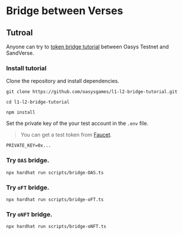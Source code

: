 # Bridge between Verses

## Tutroal

Anyone can try to [token bridge tutorial](https://github.com/oasysgames/l1-l2-bridge-tutorial) between Oasys Testnet and SandVerse.

### Install tutorial

Clone the repository and install dependencies.

```shell
git clone https://github.com/oasysgames/l1-l2-bridge-tutorial.git

cd l1-l2-bridge-tutorial

npm install
```

Set the private key of the your test account in the `.env` file.
> You can get a test token from [Faucet](https://faucet.testnet.oasys.games/).

```shell
PRIVATE_KEY=0x...
```

### Try `OAS` bridge.

```shell
npx hardhat run scripts/bridge-OAS.ts
```

### Try `oFT` bridge.

```shell
npx hardhat run scripts/bridge-oFT.ts
```

### Try `oNFT` bridge.

```shell
npx hardhat run scripts/bridge-oNFT.ts
```

